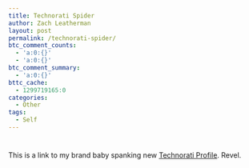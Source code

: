 ```yaml
---
title: Technorati Spider
author: Zach Leatherman
layout: post
permalink: /technorati-spider/
btc_comment_counts:
  - 'a:0:{}'
  - 'a:0:{}'
btc_comment_summary:
  - 'a:0:{}'
bttc_cache:
  - 1299719165:0
categories:
  - Other
tags:
  - Self
---
```

# 

This is a link to my brand baby spanking new [Technorati Profile][1]. Revel.

 [1]: http://technorati.com/claim/p4ycz9yef8